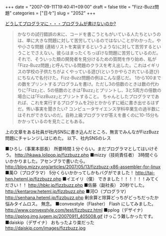 +++
date = "2007-09-11T19:40:41+09:00"
draft = false
title = "Fizz-Buzz問題"
categories = ["日々"]
slug = "2052"
+++

<a href="http://www.aoky.net/articles/jeff_atwood/why_cant_programmers_program.htm" target="_blank">どうしてプログラマに・・・プログラムが書けないのか?</a>
<blockquote>かなりの試行錯誤の末に、コードを書こうともがいている人たちというのは、単に大きな問題に対して苦労しているのではないことがわかった。やや小さな問題 (連結リストを実装するというような)に対して苦労するということでさえない。彼らはまったくちっぽけな問題に苦労しているのだ。
それで、そういった類の開発者を見分けるための質問を作り始め、私が｢Fizz-Buzz問題｣と呼んでいる問題のクラスを考え出した。これはイギリスの学校の子供たちがよくやっている遊び(というかやらされている遊び)にちなんで名付けた。Fizz-Buzz問題の例はこんな感じだ。
1から100までの数をプリントするプログラムを書け。ただし3の倍数のときは数の代わりに｢Fizz｣と、5の倍数のときは｢Buzz｣とプリントし、3と5両方の倍数の場合には｢FizzBuzz｣とプリントすること。
ちゃんとしたプログラマであれば、これを実行するプログラムを2分とかからずに紙に書き出せるはずだ。怖い事実を聞きたい? コンピュータサイエンス学科卒業生の過半数にはそれができないのだ。自称上級プログラマが答えを書くのに10-15分もかかっているのを見たこともある。</blockquote>
上の文章をある社員が社内SNSに書き込んだところ、無言でみんながFizzBuzz問題にチャレンジしはじめた。
以下、社内SNSのレス

<!--more-->
■ひろし（事業本部長）
所要時間１分ぐらい。まだプログラマとしてはいけそう。
<a href="http://hkawa.lolipop.jp/fizzbuzz.php" target="_blank">http://hkawa.lolipop.jp/fizzbuzz.php</a>
■mizzy（技術責任者）
3時間ぐらいかかりました。アセンブラで書いたら。
<a href="http://blog.mizzy.org/articles/2007/05/13/fizzbuzz-x86-assembler-for-linux " target="_blank">http://blog.mizzy.org/articles/2007/05/13/fizzbuzz-x86-assembler-for-linux </a>
■萬○（プログラマ）
5分くらいかかってしかもバグがでました！
<a href="http://tai-hen.heteml.jp/fizzbuzz.php" target="_blank">http://tai-hen.heteml.jp/fizzbuzz.php</a>
■イエイリ（僕）
できました！！！！！！みてください！！
<a href="http://hbkr.jp/fizzbuzz.php" target="_blank">http://hbkr.jp/fizzbuzz.php</a>
■佐藤（副社長）
20秒でした。
<a href="http://kentarow.heteml.jp/fizzbuzz.php" target="_blank">http://kentarow.heteml.jp/fizzbuzz.php</a>
■河○（プログラマ）
<a href="http://senhana.heteml.jp/fizzbuzz.php" target="_blank">http://senhana.heteml.jp/fizzbuzz.php</a>
剰余算と除算どっちがどっちだったか悩みタイムロス。
無念。
■convexstyle（Flasher）
Flash にしてみました。
<a href="http://www.convexstyle.com/test/fizzbuzz.html" target="_blank">http://www.convexstyle.com/test/fizzbuzz.html</a>
■pplog（デザイナ）
<a href="http://pplog.img.jugem.jp/20070911_405008.gif" target="_blank">http://pplog.img.jugem.jp/20070911_405008.gif</a>
けっこう難しかったです。
■daiskip（デザイナ）
おもったより楽だった
<a href="http://daiskip.com/images/fizzbuzz.jpg" target="_blank">http://daiskip.com/images/fizzbuzz.jpg</a>
